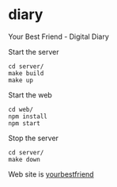# diary
Your Best Friend - Digital Diary

Start the server
```
cd server/
make build
make up
```

Start the web
```
cd web/
npm install
npm start
```

Stop the server
```
cd server/
make down
```

Web site is [yourbestfriend](http://ec2-54-162-161-138.compute-1.amazonaws.com/)
